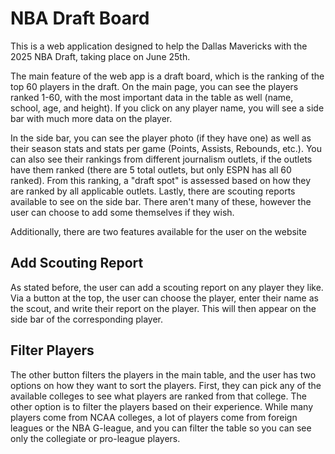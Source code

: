 # NBA Draft Board

This is a web application designed to help the Dallas Mavericks with the 2025 NBA Draft, taking place on June 25th.

The main feature of the web app is a draft board, which is the ranking of the top 60 players in the draft. On the main page, you can see the players ranked 1-60, with the most important data in the table as well (name, school, age, and height). If you click on any player name, you will see a side bar with much more data on the player.

In the side bar, you can see the player photo (if they have one) as well as their season stats and stats per game (Points, Assists, Rebounds, etc.). You can also see their rankings from different journalism outlets, if the outlets have them ranked (there are 5 total outlets, but only ESPN has all 60 ranked). From this ranking, a "draft spot" is assessed based on how they are ranked by all applicable outlets. Lastly, there are scouting reports available to see on the side bar. There aren't many of these, however the user can choose to add some themselves if they wish.

Additionally, there are two features available for the user on the website

## Add Scouting Report

As stated before, the user can add a scouting report on any player they like. Via a button at the top, the user can choose the player, enter their name as the scout, and write their report on the player. This will then appear on the side bar of the corresponding player.

## Filter Players

The other button filters the players in the main table, and the user has two options on how they want to sort the players. First, they can pick any of the available colleges to see what players are ranked from that college. The other option is to filter the players based on their experience. While many players come from NCAA colleges, a lot of players come from foreign leagues or the NBA G-league, and you can filter the table so you can see only the collegiate or pro-league players. 


